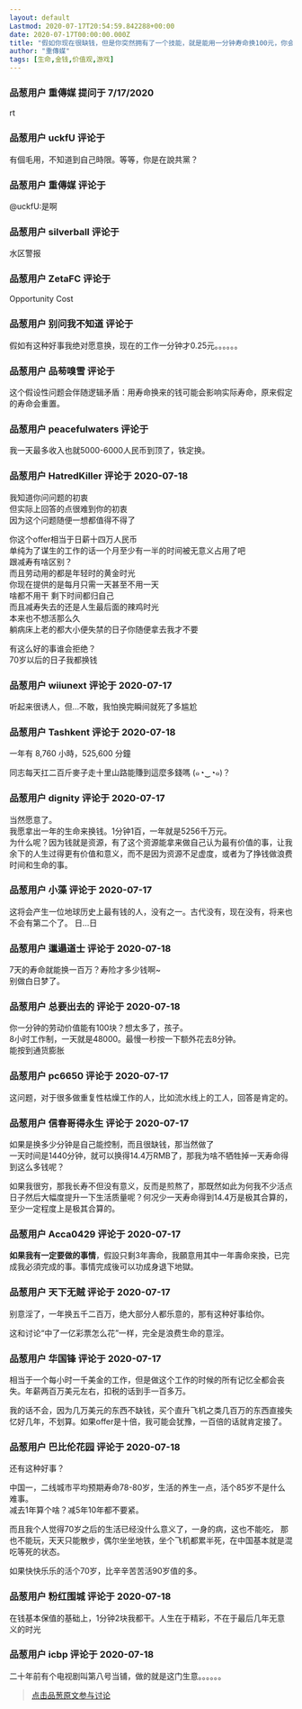 ```yaml
---
layout: default
Lastmod: 2020-07-17T20:54:59.842288+00:00
date: 2020-07-17T00:00:00.000Z
title: "假如你现在很缺钱，但是你突然拥有了一个技能，就是能用一分钟寿命换100元，你会开这个头吗？"
author: "重傳媒"
tags: [生命,金钱,价值观,游戏]
---
```



### 品葱用户 **重傳媒** 提问于 7/17/2020
    
rt
    
                

### 品葱用户 **uckfU** 评论于 
        
有個毛用，不知道到自己時限。等等，你是在說共黨？
        
                

### 品葱用户 **重傳媒** 评论于 
        
@uckfU:是啊
        
                

### 品葱用户 **silverball** 评论于 
        
水区警报
        
                

### 品葱用户 **ZetaFC** 评论于 
        
Opportunity Cost
        
                

### 品葱用户 **别问我不知道** 评论于 
        
假如有这种好事我绝对愿意换，现在的工作一分钟才0.25元。。。。。。
        
                

### 品葱用户 **品茐嗅雪** 评论于 
        
这个假设性问题会伴随逻辑矛盾：用寿命换来的钱可能会影响实际寿命，原来假定的寿命会重置。
        
                

### 品葱用户 **peacefulwaters** 评论于 
        
我一天最多收入也就5000-6000人民币到顶了，铁定换。
        
                

### 品葱用户 **HatredKiller** 评论于 2020-07-18
        
我知道你问问题的初衷  
但实际上回答的点很难到你的初衷  
因为这个问题随便一想都值得不得了  
  
你这个offer相当于日薪十四万人民币  
单纯为了谋生的工作的话一个月至少有一半的时间被无意义占用了吧   
跟减寿有啥区别？  
而且劳动用的都是年轻时的黄金时光  
你现在提供的是每月只需一天甚至不用一天  
啥都不用干 剩下时间都归自己  
而且减寿失去的还是人生最后面的辣鸡时光  
本来也不想活那么久  
躺病床上老的都大小便失禁的日子你随便拿去我才不要  
  
有这么好的事谁会拒绝？  
70岁以后的日子我都换钱
        
                

### 品葱用户 **wiiunext** 评论于 2020-07-17
        
听起来很诱人，但…不敢，我怕换完瞬间就死了多尴尬
        
                

### 品葱用户 **Tashkent** 评论于 2020-07-18
        
一年有 8,760 小時，525,600 分鐘  
  
同志每天扛二百斤麥子走十里山路能賺到這麼多錢嗎 (๑◔‿◔๑)？
        
                

### 品葱用户 **dignity** 评论于 2020-07-17
        
当然愿意了。  
我愿拿出一年的生命来换钱。1分钟1百，一年就是5256千万元。  
为什么呢？因为钱就是资源，有了这个资源能拿来做自己认为最有价值的事，让我余下的人生过得更有价值和意义，而不是因为资源不足虚度，或者为了挣钱做浪费时间和生命的事。
        
                

### 品葱用户 **小藻** 评论于 2020-07-17
        
这将会产生一位地球历史上最有钱的人，没有之一。古代没有，现在没有，将来也不会有第二个了。 日…日
        
                

### 品葱用户 **邋遢道士** 评论于 2020-07-18
        
7天的寿命就能换一百万？寿险才多少钱啊~  
别做白日梦了。
        
                

### 品葱用户 **总要出去的** 评论于 2020-07-18
        
你一分钟的劳动价值能有100块？想太多了，孩子。  
8小时工作制，一天就是48000。最慢一秒按一下额外花去8分钟。  
能按到通货膨胀
        
                

### 品葱用户 **pc6650** 评论于 2020-07-17
        
这问题，对于很多做重复性枯燥工作的人，比如流水线上的工人，回答是肯定的。
        
                

### 品葱用户 **信春哥得永生** 评论于 2020-07-17
        
如果是换多少分钟是自己能控制，而且很缺钱，那当然做了  
一天时间是1440分钟，就可以换得14.4万RMB了，那我为啥不牺牲掉一天寿命得到这么多钱呢？  
  
如果我很穷，那我长寿不但没有意义，反而是煎熬了，那既然如此为何我不少活点日子然后大幅度提升一下生活质量呢？何况少一天寿命得到14.4万是极其合算的，至少一定程度上是极其合算的。
        
                

### 品葱用户 **Acca0429** 评论于 2020-07-17
        
**如果我有一定要做的事情**，假設只剩3年壽命，我願意用其中一年壽命來換，已完成我必須完成的事。事情完成後可以功成身退下地獄。
        
                

### 品葱用户 **天下无贼** 评论于 2020-07-17
        
别意淫了，一年换五千二百万，绝大部分人都乐意的，那有这种好事给你。  
  
这和讨论“中了一亿彩票怎么花”一样，完全是浪费生命的意淫。
        
                

### 品葱用户 **华国锋** 评论于 2020-07-17
        
相当于一个每小时一千美金的工作，但是做这个工作的时候的所有记忆全都会丧失。年薪两百万美元左右，扣税的话到手一百多万。  
  
我的话不会，因为几万美元的东西不缺钱，买个直升飞机之类几百万的东西直接失忆好几年，不划算。如果offer是十倍，我可能会犹豫，一百倍的话就肯定接了。
        
                

### 品葱用户 **巴比伦花园** 评论于 2020-07-18
        
还有这种好事？  
  
中国一，二线城市平均预期寿命78-80岁，生活的养生一点，活个85岁不是什么难事。  
减去1年算个啥？减5年10年都不要紧。  
  
而且我个人觉得70岁之后的生活已经没什么意义了，一身的病，这也不能吃， 那也不能玩，天天只能散步，偶尔坐坐地铁，坐个飞机都累半死，在中国基本就是混吃等死的状态。  
  
如果快快乐乐的活个70岁，比辛辛苦苦活90岁值的多。
        
                

### 品葱用户 **粉红围城** 评论于 2020-07-18
        
在钱基本保值的基础上，1分钟2块我都干。人生在于精彩，不在于最后几年无意义的时光
        
                

### 品葱用户 **icbp** 评论于 2020-07-18
        
二十年前有个电视剧叫第八号当铺，做的就是这门生意。。。。。。
        
                





> [点击品葱原文参与讨论](https://pincong.rocks/question/28635)


